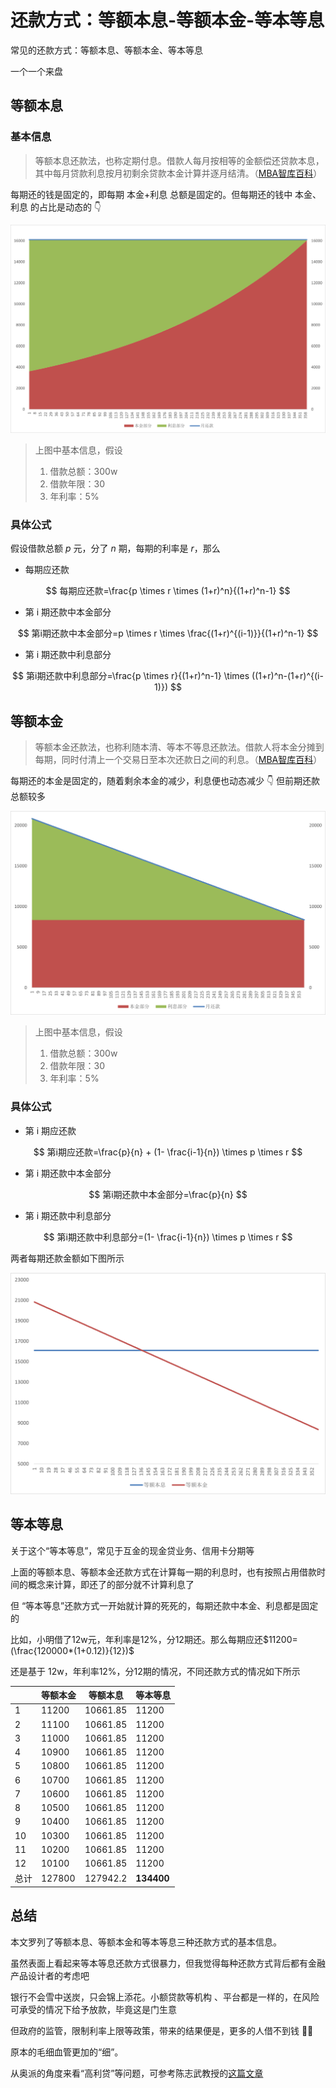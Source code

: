 # 还款方式：等额本息-等额本金-等本等息


常见的还款方式：等额本息、等额本金、等本等息

<!--more-->

一个一个来盘

## 等额本息

### 基本信息

> 等额本息还款法，也称定期付息。借款人每月按相等的金额偿还贷款本息，其中每月贷款利息按月初剩余贷款本金计算并逐月结清。（[MBA智库百科](https://wiki.mbalib.com/wiki/%E7%AD%89%E9%A2%9D%E6%9C%AC%E6%81%AF%E8%BF%98%E6%AC%BE%E6%B3%95)）

每期还的钱是固定的，即每期 本金+利息 总额是固定的。但每期还的钱中 本金、利息 的占比是动态的 👇

![等额本息](https://raw.githubusercontent.com/unclehuzi/pic/master/images/%E7%AD%89%E9%A2%9D%E6%9C%AC%E6%81%AF.png)


> 上图中基本信息，假设
> 1. 借款总额：300w
> 2. 借款年限：30
> 3. 年利率：5%

### 具体公式

假设借款总额 $p$ 元，分了 $n$ 期，每期的利率是 $r$，那么

* 每期应还款

$$
每期应还款=\frac{p \times r \times (1+r)^n}{(1+r)^n-1}
$$

* 第 i 期还款中本金部分

$$
第i期还款中本金部分=p \times r \times \frac{(1+r)^{(i-1)}}{(1+r)^n-1}
$$

* 第 i 期还款中利息部分

$$
第i期还款中利息部分=\frac{p \times r}{(1+r)^n-1} \times ((1+r)^n-(1+r)^{(i-1)})
$$

## 等额本金

> 等额本金还款法，也称利随本清、等本不等息还款法。借款人将本金分摊到每期，同时付清上一个交易日至本次还款日之间的利息。（[MBA智库百科](https://wiki.mbalib.com/wiki/%E7%AD%89%E9%A2%9D%E6%9C%AC%E9%87%91)）

每期还的本金是固定的，随着剩余本金的减少，利息便也动态减少 👇 但前期还款总额较多

![等额本金](https://raw.githubusercontent.com/unclehuzi/pic/master/images/%E7%AD%89%E9%A2%9D%E6%9C%AC%E9%87%91.png)

> 上图中基本信息，假设
> 1. 借款总额：300w
> 2. 借款年限：30
> 3. 年利率：5%


### 具体公式

* 第 i 期应还款

$$
第i期应还款=\frac{p}{n} + (1- \frac{i-1}{n}) \times p \times r
$$

* 第 i 期还款中本金部分

$$
第i期还款中本金部分=\frac{p}{n}
$$

* 第 i 期还款中利息部分

$$
第i期还款中利息部分=(1- \frac{i-1}{n}) \times p \times r
$$


两者每期还款金额如下图所示

![diff](https://raw.githubusercontent.com/unclehuzi/pic/master/images/diff.png)


## 等本等息

关于这个“等本等息”，常见于互金的现金贷业务、信用卡分期等

上面的等额本息、等额本金还款方式在计算每一期的利息时，也有按照占用借款时间的概念来计算，即还了的部分就不计算利息了

但 “等本等息”还款方式一开始就计算的死死的，每期还款中本金、利息都是固定的

比如，小明借了12w元，年利率是12%，分12期还。那么每期应还$11200=(\frac{120000*(1+0.12)}{12})$

还是基于 12w，年利率12%，分12期的情况，不同还款方式的情况如下所示

|      | 等额本金 | 等额本息 | **等本等息** |
| ---- | -------- | -------- | -------- |
| 1    | 11200    | 10661.85 | 11200    |
| 2    | 11100    | 10661.85 | 11200    |
| 3    | 11000    | 10661.85 | 11200    |
| 4    | 10900    | 10661.85 | 11200    |
| 5    | 10800    | 10661.85 | 11200    |
| 6    | 10700    | 10661.85 | 11200    |
| 7    | 10600    | 10661.85 | 11200    |
| 8    | 10500    | 10661.85 | 11200    |
| 9    | 10400    | 10661.85 | 11200    |
| 10   | 10300    | 10661.85 | 11200    |
| 11   | 10200    | 10661.85 | 11200    |
| 12   | 10100    | 10661.85 | 11200    |
| 总计 | 127800   | 127942.2 | **134400**   |


## 总结

本文罗列了等额本息、等额本金和等本等息三种还款方式的基本信息。

虽然表面上看起来等本等息还款方式很暴力，但我觉得每种还款方式背后都有金融产品设计者的考虑吧

银行不会雪中送炭，只会锦上添花。小额贷款等机构 、平台都是一样的，在风险可承受的情况下给予放款，毕竟这是门生意

但政府的监管，限制利率上限等政策，带来的结果便是，更多的人借不到钱 🤷‍♂️

原本的毛细血管更加的“细”。

从奥派的角度来看“高利贷”等问题，可参考陈志武教授的[这篇文章](https://mp.weixin.qq.com/s/geEcvo9NA7IYBPGKGKVZIQ)











<head> 
    <script defer src="https://use.fontawesome.com/releases/v5.0.13/js/all.js"></script> 
    <script defer src="https://use.fontawesome.com/releases/v5.0.13/js/v4-shims.js"></script> 
</head> 
<link rel="stylesheet" href="https://use.fontawesome.com/releases/v5.0.13/css/all.css">

